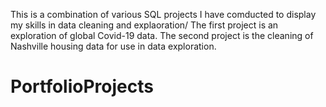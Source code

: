 This is a combination of various SQL projects I have comducted to display my skills in data cleaning and explaoration/
The first project is an exploration of global Covid-19 data.
The second project is the cleaning of Nashville housing data  for use in data exploration.
# PortfolioProjects
